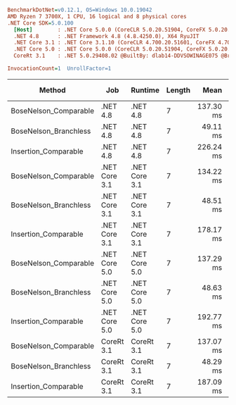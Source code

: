 ``` ini

BenchmarkDotNet=v0.12.1, OS=Windows 10.0.19042
AMD Ryzen 7 3700X, 1 CPU, 16 logical and 8 physical cores
.NET Core SDK=5.0.100
  [Host]        : .NET Core 5.0.0 (CoreCLR 5.0.20.51904, CoreFX 5.0.20.51904), X64 RyuJIT
  .NET 4.8      : .NET Framework 4.8 (4.8.4250.0), X64 RyuJIT
  .NET Core 3.1 : .NET Core 3.1.10 (CoreCLR 4.700.20.51601, CoreFX 4.700.20.51901), X64 RyuJIT
  .NET Core 5.0 : .NET Core 5.0.0 (CoreCLR 5.0.20.51904, CoreFX 5.0.20.51904), X64 RyuJIT
  CoreRt 3.1    : .NET 5.0.29408.02 @BuiltBy: dlab14-DDVSOWINAGE075 @Branch: master @Commit: 4ce1c21ac0d4d1a3b7f7a548214966f69ac9f199, X64 AOT

InvocationCount=1  UnrollFactor=1  

```
|                Method |           Job |       Runtime | Length |      Mean |    Error |   StdDev | Gen 0 | Gen 1 | Gen 2 | Allocated |
|---------------------- |-------------- |-------------- |------- |----------:|---------:|---------:|------:|------:|------:|----------:|
| BoseNelson_Comparable |      .NET 4.8 |      .NET 4.8 |      7 | 137.30 ms | 1.973 ms | 1.749 ms |     - |     - |     - |         - |
| BoseNelson_Branchless |      .NET 4.8 |      .NET 4.8 |      7 |  49.11 ms | 0.209 ms | 0.185 ms |     - |     - |     - |         - |
|  Insertion_Comparable |      .NET 4.8 |      .NET 4.8 |      7 | 226.24 ms | 1.483 ms | 1.315 ms |     - |     - |     - |         - |
| BoseNelson_Comparable | .NET Core 3.1 | .NET Core 3.1 |      7 | 134.22 ms | 0.453 ms | 0.424 ms |     - |     - |     - |         - |
| BoseNelson_Branchless | .NET Core 3.1 | .NET Core 3.1 |      7 |  48.51 ms | 0.181 ms | 0.169 ms |     - |     - |     - |         - |
|  Insertion_Comparable | .NET Core 3.1 | .NET Core 3.1 |      7 | 178.17 ms | 0.828 ms | 0.774 ms |     - |     - |     - |         - |
| BoseNelson_Comparable | .NET Core 5.0 | .NET Core 5.0 |      7 | 137.29 ms | 0.530 ms | 0.496 ms |     - |     - |     - |         - |
| BoseNelson_Branchless | .NET Core 5.0 | .NET Core 5.0 |      7 |  48.63 ms | 0.176 ms | 0.165 ms |     - |     - |     - |         - |
|  Insertion_Comparable | .NET Core 5.0 | .NET Core 5.0 |      7 | 192.77 ms | 1.886 ms | 1.672 ms |     - |     - |     - |         - |
| BoseNelson_Comparable |    CoreRt 3.1 |    CoreRt 3.1 |      7 | 137.07 ms | 0.329 ms | 0.292 ms |     - |     - |     - |         - |
| BoseNelson_Branchless |    CoreRt 3.1 |    CoreRt 3.1 |      7 |  48.29 ms | 0.202 ms | 0.189 ms |     - |     - |     - |         - |
|  Insertion_Comparable |    CoreRt 3.1 |    CoreRt 3.1 |      7 | 187.09 ms | 1.534 ms | 1.435 ms |     - |     - |     - |         - |
